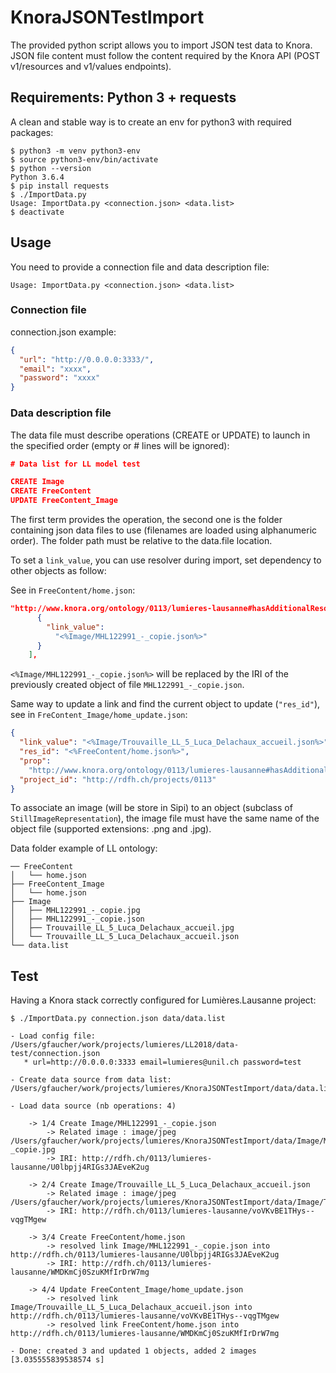 # KnoraJSONTestImport

The provided python script allows you to import JSON test data to Knora. JSON file content must follow the content required by the Knora API (POST v1/resources and v1/values endpoints).

## Requirements: Python 3 + requests

A clean and stable way is to create an env for python3 with required packages:

```unix
$ python3 -m venv python3-env
$ source python3-env/bin/activate
$ python --version
Python 3.6.4
$ pip install requests
$ ./ImportData.py
Usage: ImportData.py <connection.json> <data.list>
$ deactivate
```

## Usage

You need to provide a connection file and data description file:

`Usage: ImportData.py <connection.json> <data.list>`

### Connection file

connection.json example:

```json
{
  "url": "http://0.0.0.0:3333/",
  "email": "xxxx",
  "password": "xxxx"
}
```

### Data description file

The data file must describe operations (CREATE or UPDATE) to launch in 
the specified order (empty or # lines will be ignored):

```json
# Data list for LL model test

CREATE Image
CREATE FreeContent
UPDATE FreeContent_Image
```

The first term provides the operation, the second one is the folder containing 
json data files to use (filenames are loaded using alphanumeric order).
The folder path must be relative to the data.file location.

To set a `link_value`, you can use resolver during import, set dependency to 
other objects as follow:

See in `FreeContent/home.json`:
```json
"http://www.knora.org/ontology/0113/lumieres-lausanne#hasAdditionalResource": [
      {
        "link_value":
          "<%Image/MHL122991_-_copie.json%>"
      }
    ],
```
`<%Image/MHL122991_-_copie.json%>` will be replaced by the IRI of the previously 
created object of file `MHL122991_-_copie.json`.

Same way to update a link and find the current object to update (`"res_id"`), 
see in `FreContent_Image/home_update.json`:
```json
{
  "link_value": "<%Image/Trouvaille_LL_5_Luca_Delachaux_accueil.json%>",
  "res_id": "<%FreeContent/home.json%>",
  "prop":
    "http://www.knora.org/ontology/0113/lumieres-lausanne#hasAdditionalResource",
  "project_id": "http://rdfh.ch/projects/0113"
}
```

To associate an image (will be store in Sipi) to an object (subclass of
`StillImageRepresentation`), the image file must have the same name of the
object file (supported extensions: .png and .jpg).

Data folder example of LL ontology:

```unix
── FreeContent
│   └── home.json
├── FreeContent_Image
│   └── home.json
├── Image
│   ├── MHL122991_-_copie.jpg
│   ├── MHL122991_-_copie.json
│   ├── Trouvaille_LL_5_Luca_Delachaux_accueil.jpg
│   └── Trouvaille_LL_5_Luca_Delachaux_accueil.json
└── data.list
```

## Test

Having a Knora stack correctly configured for Lumières.Lausanne project:

```unix
$ ./ImportData.py connection.json data/data.list

- Load config file: /Users/gfaucher/work/projects/lumieres/LL2018/data-test/connection.json
   * url=http://0.0.0.0:3333 email=lumieres@unil.ch password=test

- Create data source from data list: /Users/gfaucher/work/projects/lumieres/KnoraJSONTestImport/data/data.list

- Load data source (nb operations: 4)

	-> 1/4 Create Image/MHL122991_-_copie.json
		-> Related image : image/jpeg /Users/gfaucher/work/projects/lumieres/KnoraJSONTestImport/data/Image/MHL122991_-_copie.jpg
		-> IRI: http://rdfh.ch/0113/lumieres-lausanne/U0lbpjj4RIGs3JAEveK2ug

	-> 2/4 Create Image/Trouvaille_LL_5_Luca_Delachaux_accueil.json
		-> Related image : image/jpeg /Users/gfaucher/work/projects/lumieres/KnoraJSONTestImport/data/Image/Trouvaille_LL_5_Luca_Delachaux_accueil.jpg
		-> IRI: http://rdfh.ch/0113/lumieres-lausanne/voVKvBE1THys--vqgTMgew

	-> 3/4 Create FreeContent/home.json
		-> resolved link Image/MHL122991_-_copie.json into http://rdfh.ch/0113/lumieres-lausanne/U0lbpjj4RIGs3JAEveK2ug
		-> IRI: http://rdfh.ch/0113/lumieres-lausanne/WMDKmCj0SzuKMfIrDrW7mg

	-> 4/4 Update FreeContent_Image/home_update.json
		-> resolved link Image/Trouvaille_LL_5_Luca_Delachaux_accueil.json into http://rdfh.ch/0113/lumieres-lausanne/voVKvBE1THys--vqgTMgew
		-> resolved link FreeContent/home.json into http://rdfh.ch/0113/lumieres-lausanne/WMDKmCj0SzuKMfIrDrW7mg

- Done: created 3 and updated 1 objects, added 2 images [3.035555839538574 s]

```
